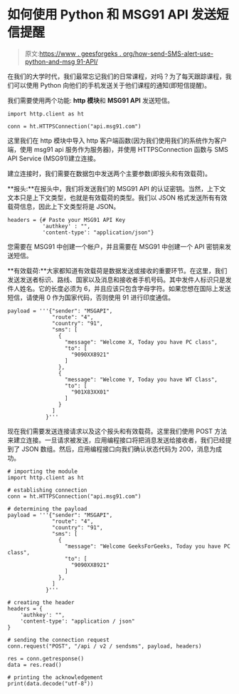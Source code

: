 # 如何使用 Python 和 MSG91 API 发送短信提醒

> 原文:[https://www . geesforgeks . org/how-send-SMS-alert-use-python-and-msg 91-API/](https://www.geeksforgeeks.org/how-to-send-sms-alert-using-python-and-msg91-api/)

在我们的大学时代，我们最常忘记我们的日常课程，对吗？为了每天跟踪课程，我们可以使用 Python 向他们的手机发送关于他们课程的通知(即短信提醒)。

我们需要使用两个功能: **http 模块**和 **MSG91 API** 发送短信。

```
import http.client as ht

conn = ht.HTTPSConnection("api.msg91.com")
```

这里我们在 http 模块中导入 http 客户端函数(因为我们使用我们的系统作为客户端，使用 msg91 api 服务作为服务器)，并使用 HTTPSConnection 函数与 SMS API Service (MSG91)建立连接。

建立连接时，我们需要在数据包中发送两个主要参数(即报头和有效载荷)。

**报头:**在报头中，我们将发送我们的 MSG91 API 的认证密钥。当然，上下文文本只是上下文类型，也就是有效载荷的类型。我们以 JSON 格式发送所有有效载荷信息，因此上下文类型将是 JSON。

```
headers = {# Paste your MSG91 API Key
           'authkey' : "", 
           'content-type': "application/json"}
```

您需要在 MSG91 中创建一个帐户，并且需要在 MSG91 中创建一个 API 密钥来发送短信。

**有效载荷:**大家都知道有效载荷是数据发送或接收的重要环节。在这里，我们发送发送者标识、路线、国家以及消息和接收者手机号码。其中发件人标识只是发件人姓名。它的长度必须为 6，并且应该只包含字母字符。如果您想在国际上发送短信，请使用 0 作为国家代码，否则使用 91 进行印度通信。

```
payload = '''{"sender": "MSGAPI",
              "route": "4",
              "country": "91",
              "sms": [
                {
                  "message": "Welcome X, Today you have PC class",
                  "to": [
                    "9090XX8921"
                  ]
                },
                {
                  "message": "Welcome Y, Today you have WT Class",
                  "to": [
                    "901X83XX01"
                  ]
                }
              ]
            }'''
```

现在我们需要发送连接请求以及这个报头和有效载荷。这里我们使用 POST 方法来建立连接。一旦请求被发送，应用编程接口将把消息发送给接收者，我们已经提到了 JSON 数组。然后，应用编程接口向我们确认状态代码为 200，消息为成功。

```
# importing the module
import http.client as ht

# establishing connection
conn = ht.HTTPSConnection("api.msg91.com")

# determining the payload
payload = '''{"sender": "MSGAPI",
              "route": "4",
              "country": "91",
              "sms": [
                {
                  "message": "Welcome GeeksForGeeks, Today you have PC class",
                  "to": [
                    "9090XX8921"
                  ]
                },
              ]
            }'''

# creating the header
headers = {
    'authkey': "", 
    'content-type': "application / json"
}

# sending the connection request
conn.request("POST", "/api / v2 / sendsms", payload, headers)

res = conn.getresponse()
data = res.read()

# printing the acknowledgement
print(data.decode("utf-8"))
```